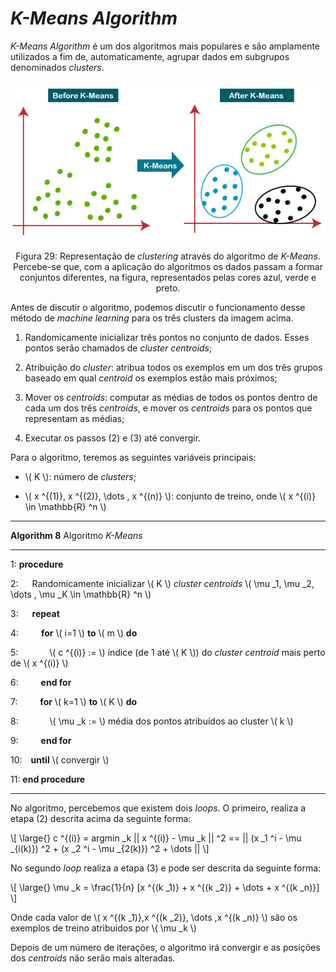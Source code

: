 # _K-Means Algorithm_

_K-Means Algorithm_ é um dos algoritmos mais populares e são amplamente utilizados a fim de,
automaticamente, agrupar dados em subgrupos denominados _clusters_.

<p align="center">
  <img src="./img/29.png">
</p>

<p align="center">
Figura 29: Representação de <i>clustering</i> através do algoritmo de <i>K-Means</i>. Percebe-se que, com a aplicação do
algoritmos os dados passam a formar conjuntos diferentes, na figura, representados pelas cores azul, verde e preto.
</p>

Antes de discutir o algoritmo, podemos discutir o funcionamento desse método de _machine learning_
para os três clusters da imagem acima.

1. Randomicamente inicializar três pontos no conjunto de dados. Esses pontos serão chamados
de _cluster centroids_;

2. Atribuição do _cluster_: atribua todos os exemplos em um dos três grupos baseado em qual
_centroid_ os exemplos estão mais próximos;

3. Mover os _centroids_: computar as médias de todos os pontos dentro de cada um dos três
_centroids_, e mover os _centroids_ para os pontos que representam as médias;

4. Executar os passos (2) e (3) até convergir.

Para o algoritmo, teremos as seguintes variáveis principais:

- \\( K \\): número de _clusters_;

- \\( x ^{(1)}, x ^{(2)}, \dots , x ^{(n)} \\): conjunto de treino, onde \\( x ^{(i)} \in \mathbb{R} ^n \\)

---

**Algorithm 8** Algoritmo _K-Means_

---

1: **procedure**

2: &emsp; Randomicamente inicializar \\( K \\) _cluster centroids_ \\( \mu _1, \mu _2, \dots , \mu _K \in \mathbb{R} ^n \\)

3: &emsp; **repeat**

4: &emsp;&emsp; **for** \\( i=1 \\) **to** \\( m \\) **do**

5: &emsp;&emsp;&emsp;
\\( c ^{(i)} := \\) índice (de 1 até \\( K \\)) do _cluster centroid_ mais perto de \\( x ^{(i)} \\)

6: &emsp;&emsp; **end for**

7: &emsp;&emsp; **for** \\( k=1 \\) **to** \\( K \\) **do**

8: &emsp;&emsp;&emsp;
\\( \mu _k := \\) média dos pontos atribuídos ao cluster \\( k \\)

9: &emsp;&emsp; **end for**

10:&emsp;**until** \\( convergir \\)

11: **end procedure**

---

No algoritmo, percebemos que existem dois _loops_. O primeiro, realiza a etapa (2) descrita acima da
seguinte forma:

\\[
  \large{} c ^{(i)} = argmin _k || x ^{(i)} - \mu _k || ^2 == || (x _1 ^i - \mu _{i(k)}) ^2 +
    (x _2 ^i - \mu _{2(k)}) ^2 + \dots ||
\\]

No segundo _loop_ realiza a etapa (3) e pode ser descrita da seguinte forma:

\\[
  \large{} \mu _k = \frac{1}{n} [x ^{(k _1)} + x ^{(k _2)} + \dots + x ^{(k _n)}]
\\]

Onde cada valor de \\( x ^{(k _1)},x ^{(k _2)}, \dots ,x ^{(k _n)} \\) são os exemplos de treino atribuidos
por \\( \mu _k \\)

Depois de um número de iterações, o algoritmo irá convergir e as posições dos _centroids_ não serão
mais alteradas.
